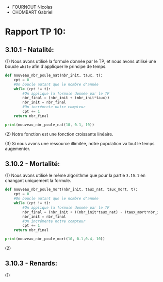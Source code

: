 - FOURNOUT Nicolas
- CHOMBART Gabriel

# Rapport TP 10:

## 3.10.1 - Natalité:
(1) Nous avons utilisé la formule donnée par le TP, et nous avons utilisé une boucle `while` afin d'appliquer le principe de temps.
```py
def nouveau_nbr_poule_nat(nbr_init, taux, t):
    cpt = 0
    #On boucle autant que le nombre d'année
    while (cpt != t):
        #On applique la formule donnée par le TP
        nbr_final = (nbr_init + (nbr_init*taux))
        nbr_init = nbr_final
        #On incrémente notre compteur
        cpt += 1
    return nbr_final

print(nouveau_nbr_poule_nat(10, 0.1, 10))
```

(2) Notre fonction est une fonction croissante linéaire.

(3) Si nous avons une ressource illimitée, notre population va tout le temps augementer.

## 3.10.2 - Mortalité:
(1) Nous avons utilisé le même algorithme que pour la partie `3.10.1` en changant uniquement la formule.
```py
def nouveau_nbr_poule_mort(nbr_init, taux_nat, taux_mort, t):
    cpt = 0
    #On boucle autant que le nombre d'année
    while (cpt != t):
        #On applique la formule donnée par le TP
        nbr_final = (nbr_init + ((nbr_init*taux_nat) - (taux_mort*nbr_init))) 
        nbr_init = nbr_final
        #On incrémente notre compteur
        cpt += 1
    return nbr_final

print(nouveau_nbr_poule_mort(10, 0.1,0.4, 10))
```

(2) 

## 3.10.3 - Renards:
(1) 